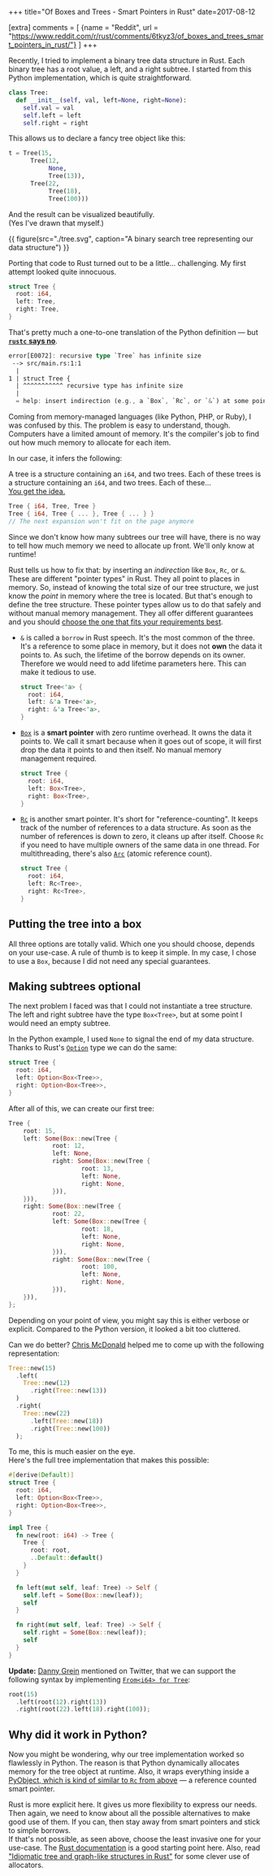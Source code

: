 +++
title="Of Boxes and Trees - Smart Pointers in Rust"
date=2017-08-12

[extra]
comments = [
  {name = "Reddit", url = "https://www.reddit.com/r/rust/comments/6tkyz3/of_boxes_and_trees_smart_pointers_in_rust/"}
]
+++

Recently, I tried to implement a binary tree data structure in Rust.
Each binary tree has a root value, a left, and a right subtree.
I started from this Python implementation, which is quite straightforward.

<!-- more -->

```python
class Tree:
  def __init__(self, val, left=None, right=None):
    self.val = val
    self.left = left
    self.right = right
```

This allows us to declare a fancy tree object like this:

```python
t = Tree(15,
      Tree(12,
           None,
           Tree(13)),
      Tree(22,
           Tree(18),
           Tree(100)))
```

And the result can be visualized beautifully.  
(Yes I've drawn that myself.)

{{ figure(src="./tree.svg", caption="A binary search tree representing our data structure") }}

Porting that code to Rust turned out to be a little... challenging.
My first attempt looked quite innocuous.

```rust
struct Tree {
  root: i64,
  left: Tree,
  right: Tree,
}
```

That's pretty much a one-to-one translation of the Python definition &mdash; but [**`rustc`** **says no**](https://www.youtube.com/watch?v=0n_Ty_72Qds).

```rust
error[E0072]: recursive type `Tree` has infinite size
 --> src/main.rs:1:1
  |
1 | struct Tree {
  | ^^^^^^^^^^^ recursive type has infinite size
  |
  = help: insert indirection (e.g., a `Box`, `Rc`, or `&`) at some point to make `Tree` representable
```

Coming from memory-managed languages (like Python, PHP, or Ruby), I was confused by this.
The problem is easy to understand, though.
Computers have a limited amount of memory.
It's the compiler's job to find out how much memory to allocate for each item.

In our case, it infers the following:

A tree is a structure containing an `i64`, and two trees. Each of these trees is a structure containing an `i64`, and two trees. Each of these...  
[You get the idea.](https://stackoverflow.com/a/25296420/270334)

```rust
Tree { i64, Tree, Tree }
Tree { i64, Tree { ... }, Tree { ... } }
// The next expansion won't fit on the page anymore
```

Since we don't know how many subtrees our tree will have, there is no way to tell how much memory we need to allocate up front. We'll only know at runtime!

Rust tells us how to fix that: by inserting an *indirection* like `Box`, `Rc`, or `&`.
These are different "pointer types" in Rust. They all point to places in memory. So, instead of knowing the total size of our tree structure, we just know the *point* in memory where the tree is located. But that's enough to define the tree structure.
These pointer types allow us to do that safely and without manual memory management.
They all offer different guarantees and you should [choose the one that fits your requirements best](@/2017/why-type-systems-matter/index.md).

* `&` is called a `borrow` in Rust speech. It's the most common of the three. It's a reference to some place in memory, but it does not **own** the data it points to. As such, the lifetime of the borrow depends on its owner.
Therefore we would need to add lifetime parameters here. This can make it tedious to use.

    ```rust
    struct Tree<'a> {
      root: i64,
      left: &'a Tree<'a>,
      right: &'a Tree<'a>,
    }
    ```

* [`Box`](https://doc.rust-lang.org/std/boxed/struct.Box.html) is a **smart pointer** with zero runtime overhead. It owns the data it points to.
We call it smart because when it goes out of scope, it will first drop the data it points to and then itself. No manual memory management required.

    ```rust
    struct Tree {
      root: i64,
      left: Box<Tree>,
      right: Box<Tree>,
    }
    ```

* [`Rc`](https://doc.rust-lang.org/std/rc/struct.Rc.html) is another smart pointer. It's short for "reference-counting". It keeps track of the number of references to a data structure. As soon as the number of references is down to zero, it cleans up after itself.
Choose `Rc` if you need to have multiple owners of the same data in one thread.
For multithreading, there's also [`Arc`](https://doc.rust-lang.org/std/sync/struct.Arc.html) (atomic reference count).

    ```rust
    struct Tree {
      root: i64,
      left: Rc<Tree>,
      right: Rc<Tree>,
    }
    ```

## Putting the tree into a box

All three options are totally valid. Which one you should choose, depends on your use-case.
A rule of thumb is to keep it simple.
In my case, I chose to use a `Box`, because I did not need any special guarantees.

## Making subtrees optional

The next problem I faced was that I could not instantiate a tree structure.
The left and right subtree have the type `Box<Tree>`, but at some
point I would need an empty subtree.

In the Python example, I used `None` to signal the end of my data structure.
Thanks to Rust's [`Option`](https://doc.rust-lang.org/std/option/) type we can do the same:

``` rust
struct Tree {
  root: i64,
  left: Option<Box<Tree>>,
  right: Option<Box<Tree>>,
}
```

After all of this, we can create our first tree:

```rust
Tree {
    root: 15,
    left: Some(Box::new(Tree {
            root: 12,
            left: None,
            right: Some(Box::new(Tree {
                    root: 13,
                    left: None,
                    right: None,
            })),
    })),
    right: Some(Box::new(Tree {
            root: 22,
            left: Some(Box::new(Tree {
                    root: 18,
                    left: None,
                    right: None,
            })),
            right: Some(Box::new(Tree {
                    root: 100,
                    left: None,
                    right: None,
            })),
    })),
};
```

Depending on your point of view, you might say this is either verbose or explicit.
Compared to the Python version, it looked a bit too cluttered.

Can we do better?
[Chris McDonald](https://github.com/cjm00) helped me to come up with the following representation:

```rust
Tree::new(15)
  .left(
    Tree::new(12)
      .right(Tree::new(13))
  )
  .right(
    Tree::new(22)
      .left(Tree::new(18))
      .right(Tree::new(100))
  );
```

To me, this is much easier on the eye.  
Here's the full tree implementation that makes this possible:

```rust
#[derive(Default)]
struct Tree {
  root: i64,
  left: Option<Box<Tree>>,
  right: Option<Box<Tree>>,
}

impl Tree {
  fn new(root: i64) -> Tree {
    Tree {
      root: root,
      ..Default::default()
    }
  }

  fn left(mut self, leaf: Tree) -> Self {
    self.left = Some(Box::new(leaf));
    self
  }

  fn right(mut self, leaf: Tree) -> Self {
    self.right = Some(Box::new(leaf));
    self
  }
}
```

**Update:** [Danny Grein](https://twitter.com/fungos) mentioned on Twitter, that
we can support the following syntax by implementing [`From<i64> for Tree`](https://play.rust-lang.org/?gist=1454d2bfdacf0c83434a3095b0adcb5d&version=stable):

```rust
root(15)
  .left(root(12).right(13))
  .right(root(22).left(18).right(100));
```

## Why did it work in Python?

Now you might be wondering, why our tree implementation worked so flawlessly in Python.
The reason is that Python dynamically allocates memory for the tree object at runtime.
Also, it wraps everything inside a [PyObject, which is kind of similar to `Rc` from above](http://pythonextensionpatterns.readthedocs.io/en/latest/refcount.html)
&mdash; a reference counted smart pointer.

Rust is more explicit here. It gives us more flexibility to express our needs.
Then again, we need to know about all the possible alternatives to make good use of them.
If you can, then stay away from smart pointers and stick to simple borrows.  
If that's not possible, as seen above, choose the least invasive one for your
use-case. The [Rust documentation](https://doc.rust-lang.org/book/second-edition/ch15-00-smart-pointers.html) is a good starting point here.
Also, read ["Idiomatic tree and graph-like structures in Rust"](https://rust-leipzig.github.io/architecture/2016/12/20/idiomatic-trees-in-rust/) for some clever use of allocators.


